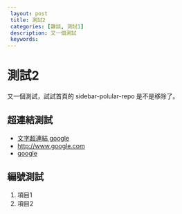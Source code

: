 ```yaml
---
 layout: post
 title: 測試2
 categories: [雜談, 測試1]
 description: 又一個測試
 keywords: 
---
```


# 測試2
又一個測試，試試首頁的 sidebar-polular-repo 是不是移除了。

## 超連結測試
* [文字超連結 google](http://www.google.com)
* <http://www.google.com>
* [google](<http://www.google.com>)

## 編號測試

1. 項目1
2. 項目2
 

<!--stackedit_data:
eyJoaXN0b3J5IjpbLTI0MzkwMDE1Ml19
-->
